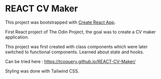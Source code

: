 # REACT CV Maker

This project was bootstrapped with [Create React App](https://github.com/facebook/create-react-app).

First React project of The Odin Project, the goal was to create a CV maker application.

This project was first created with class components which were later switched to functional components. Learned about state and hooks.

Can be tried here : https://tcoquery.github.io/REACT-CV-Maker/

Styling was done with Tailwind CSS.
